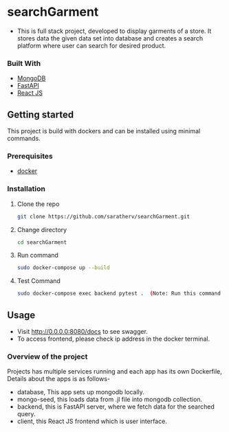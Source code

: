 # searchGarment
- This is full stack project, developed to display garments of a store. It stores data the given data set into database and creates a search platform where user can search for desired product.

### Built With
* [MongoDB](https://www.mongodb.com/)
* [FastAPI](https://fastapi.tiangolo.com/)
* [React JS](https://reactjs.org/)

## Getting started

This project is build with dockers and can be installed using minimal commands.

### Prerequisites
* [docker](https://www.digitalocean.com/community/tutorials/how-to-install-and-use-docker-on-ubuntu-18-04)


### Installation

1. Clone the repo
   ```sh
   git clone https://github.com/saratherv/searchGarment.git
   ```
2. Change directory
    ```sh
    cd searchGarment
    ```
3. Run command 
   ```sh
   sudo docker-compose up --build
   ```
4. Test Command
    ```sh
    sudo docker-compose exec backend pytest .  (Note: Run this command in separate terminal)
    ```
    
## Usage

- Visit http://0.0.0.0:8080/docs to see swagger.
- To access frontend, please check ip address in the docker terminal.


### Overview of the project
Projects has multiple services running and each app has its own Dockerfile, Details about the apps is as follows-
- database, This app sets up mongodb locally.
- mongo-seed, this loads data from .jl file into mongodb collection.
- backend, this is FastAPI server, where we fetch data for the searched query.
- client, this React JS frontend which is user interface.
    


